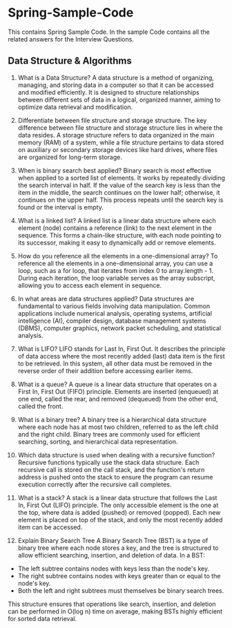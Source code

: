 # Spring-Sample-Code
This contains Spring Sample Code. In the sample Code contains all the related answers for the Interview Questions.


## Data Structure & Algorithms

1. What is a Data Structure?
A data structure is a method of organizing, managing, and storing data in a computer so that it can be accessed and modified efficiently. It is designed to structure relationships between different sets of data in a logical, organized manner, aiming to optimize data retrieval and modification.

2. Differentiate between file structure and storage structure.
The key difference between file structure and storage structure lies in where the data resides. A storage structure refers to data organized in the main memory (RAM) of a system, while a file structure pertains to data stored on auxiliary or secondary storage devices like hard drives, where files are organized for long-term storage.

3. When is binary search best applied?
Binary search is most effective when applied to a sorted list of elements. It works by repeatedly dividing the search interval in half. If the value of the search key is less than the item in the middle, the search continues on the lower half; otherwise, it continues on the upper half. This process repeats until the search key is found or the interval is empty.

4. What is a linked list?
A linked list is a linear data structure where each element (node) contains a reference (link) to the next element in the sequence. This forms a chain-like structure, with each node pointing to its successor, making it easy to dynamically add or remove elements.

5. How do you reference all the elements in a one-dimensional array?
To reference all the elements in a one-dimensional array, you can use a loop, such as a for loop, that iterates from index 0 to array.length - 1. During each iteration, the loop variable serves as the array subscript, allowing you to access each element in sequence.

6. In what areas are data structures applied?
Data structures are fundamental to various fields involving data manipulation. Common applications include numerical analysis, operating systems, artificial intelligence (AI), compiler design, database management systems (DBMS), computer graphics, network packet scheduling, and statistical analysis.

7. What is LIFO?
LIFO stands for Last In, First Out. It describes the principle of data access where the most recently added (last) data item is the first to be retrieved. In this system, all other data must be removed in the reverse order of their addition before accessing earlier items.

8. What is a queue?
A queue is a linear data structure that operates on a First In, First Out (FIFO) principle. Elements are inserted (enqueued) at one end, called the rear, and removed (dequeued) from the other end, called the front.

9. What is a binary tree?
A binary tree is a hierarchical data structure where each node has at most two children, referred to as the left child and the right child. Binary trees are commonly used for efficient searching, sorting, and hierarchical data representation.

10. Which data structure is used when dealing with a recursive function?
Recursive functions typically use the stack data structure. Each recursive call is stored on the call stack, and the function's return address is pushed onto the stack to ensure the program can resume execution correctly after the recursive call completes.

11. What is a stack?
A stack is a linear data structure that follows the Last In, First Out (LIFO) principle. The only accessible element is the one at the top, where data is added (pushed) or removed (popped). Each new element is placed on top of the stack, and only the most recently added item can be accessed.

12. Explain Binary Search Tree
A Binary Search Tree (BST) is a type of binary tree where each node stores a key, and the tree is structured to allow efficient searching, insertion, and deletion of data. In a BST:

- The left subtree contains nodes with keys less than the node's key.
- The right subtree contains nodes with keys greater than or equal to the node's key.
- Both the left and right subtrees must themselves be binary search trees.

This structure ensures that operations like search, insertion, and deletion can be performed in O(log n) time on average, making BSTs highly efficient for sorted data retrieval.
